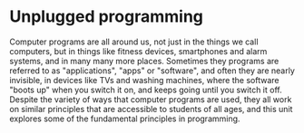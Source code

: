 # Unplugged programming

Computer programs are all around us, not just in the things we call computers, but in things like fitness devices, smartphones and alarm systems, and in many many more places.
Sometimes they programs are referred to as "applications", "apps" or "software", and often they are nearly invisible, in devices like TVs and washing machines, where the software "boots up" when you switch it on, and keeps going until you switch it off.
Despite the variety of ways that computer programs are used, they all work on similar principles that are accessible to students of all ages, and this unit explores some of the fundamental principles in programming.
